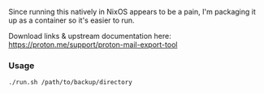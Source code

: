 Since running this natively in NixOS appears to be a pain, I'm packaging it up as a container so it's easier to run.

Download links & upstream documentation here: https://proton.me/support/proton-mail-export-tool

### Usage

```
./run.sh /path/to/backup/directory
```